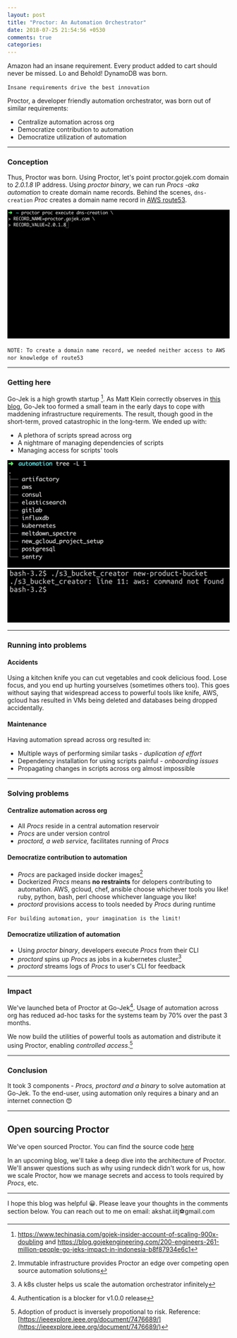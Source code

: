 ```yaml
---
layout: post
title: "Proctor: An Automation Orchestrator"
date: 2018-07-25 21:54:56 +0530
comments: true
categories:
---
```


Amazon had an insane requirement. Every product added to cart should never be missed. Lo and Behold! DynamoDB was born.

`Insane requirements drive the best innovation`

Proctor, a developer friendly automation orchestrator, was born out of similar requirements:

- Centralize automation across org
- Democratize contribution to automation
- Democratize utilization of automation

<!-- more -->

****

### Conception

Thus, Proctor was born. Using Proctor, let's point proctor.gojek.com domain to *2.0.1.8* IP address. Using *proctor binary*, we can run *Procs -aka automation* to create domain name records. Behind the scenes, `dns-creation` *Proc* creates a domain name record in [AWS route53](aws.amazon.com/route53).

![running-procs](/images/running-procs.gif)

`NOTE: To create a domain name record, we needed neither access to AWS nor knowledge of route53`

****

### Getting here

Go-Jek is a high growth startup [^1]. As Matt Klein correctly observes in [this blog](https://medium.com/@mattklein123/the-human-scalability-of-devops-e36c37d3db6a), Go-Jek too formed a small team in the early days to cope with maddening infrastructure requirements. The result, though good in the short-term, proved catastrophic in the long-term. We ended up with:

- A plethora of scripts spread across org
- A nightmare of managing dependencies of scripts
- Managing access for scripts' tools

![plethora-scripts](/images/plethora-scripts.png)
![scripts-dependencies](/images/scripts-dependencies.png)

****

### Running into problems

#### Accidents

Using a kitchen knife you can cut vegetables and cook delicious food. Lose focus, and you end up hurting yourselves (sometimes others too). This goes without saying that widespread access to powerful tools like knife, AWS, gcloud has resulted in VMs being deleted and databases being dropped accidentally.

#### Maintenance

Having automation spread across org resulted in:

- Multiple ways of performing similar tasks - *duplication of effort*
- Dependency installation for using scripts painful - *onboarding issues*
- Propagating changes in scripts across org almost impossible

****

### Solving problems

#### Centralize automation across org

- All *Procs* reside in a central automation reservoir
- *Procs* are under version control
- *proctord, a web service,* facilitates running of *Procs*

#### Democratize contribution to automation

- *Procs* are packaged inside docker images[^2]
- Dockerized *Procs* means __no restraints__ for delopers contributing to automation. AWS, gcloud, chef, ansible choose whichever tools you like! ruby, python, bash, perl choose whichever language you like!
- *proctord* provisions access to tools needed by *Procs* during runtime

`For building automation, your imagination is the limit!`

#### Democratize utilization of automation

- Using *proctor binary*, developers execute *Procs* from their CLI
- *proctord* spins up *Procs* as jobs in a kubernetes cluster[^3]
- *proctord* streams logs of *Procs* to user's CLI for feedback

****

### Impact

We've launched beta of Proctor at Go-Jek[^4]. Usage of automation across org has reduced ad-hoc tasks for the systems team by 70% over the past 3 months.

We now build the utilities of powerful tools as automation and distribute it using Proctor, enabling *controlled access*.[^5]

****

### Conclusion

It took 3 components - *Procs, proctord and a binary* to solve automation at Go-Jek. To the end-user, using automation only requires a binary and an internet connection 😍

****

## Open sourcing Proctor

We've open sourced Proctor. You can find the source code [here](https://github.com/gojektech/proctor)

In an upcoming blog, we'll take a deep dive into the architecture of Proctor. We'll answer questions such as why using rundeck didn't work for us, how we scale Proctor, how we manage secrets and access to tools required by *Procs*, etc.

***

I hope this blog was helpful 😀. Please leave your thoughts in the comments section below. You can reach out to me on email: akshat.iitj⚽gmail.com

[^1]: https://www.techinasia.com/gojek-insider-account-of-scaling-900x-doubling and https://blog.gojekengineering.com/200-engineers-261-million-people-go-jeks-impact-in-indonesia-b8f87934e6c1
[^2]: Immutable infrastructure provides Proctor an edge over competing open source automation solutions
[^3]: A k8s cluster helps us scale the automation orchestrator infinitely
[^4]: Authentication is a blocker for v1.0.0 release
[^5]: Adoption of product is inversely propotional to risk. Reference: [https://ieeexplore.ieee.org/document/7476689/](https://ieeexplore.ieee.org/document/7476689/)
